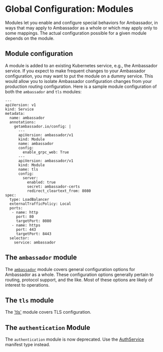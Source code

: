 # Global Configuration: Modules

Modules let you enable and configure special behaviors for Ambassador, in ways that may apply to Ambassador as a whole or which may apply only to some mappings. The actual configuration possible for a given module depends on the module.

## Module configuration

A module is added to an existing Kubernetes service, e.g., the Ambassador service. If you expect to make frequent changes to your Ambassador configuration, you may want to put the module on a dummy service. This would allow you to isolate Ambassador configuration changes from your production routing configuration. Here is a sample module configuration of both the `ambassador` and `tls` modules:

```
---
apiVersion: v1
kind: Service
metadata:
  name: ambassador
  annotations:
    getambassador.io/config: |
      ---
      apiVersion: ambassador/v1
      kind: Module
      name: ambassador
      config:
        enable_grpc_web: True
      ---
      apiVersion: ambassador/v1
      kind: Module
      name: tls
      config:
        server:
          enabled: true
          secret: ambassador-certs
          redirect_cleartext_from: 8080
spec:
  type: LoadBalancer
  externalTrafficPolicy: Local
  ports:
   - name: http
     port: 80
     targetPort: 8080
   - name: https
     port: 443
     targetPort: 8443
  selector:
    service: ambassador
```

## The `ambassador` module

The [`ambassador`](/reference/core/ambassador) module covers general configuration options for Ambassador as a whole. These configuration options generally pertain to routing, protocol support, and the like. Most of these options are likely of interest to operations.

## The `tls` module

The ['tls'](/reference/core/tls) module covers TLS configuration.

## The `authentication` Module

The `authentication` module is now deprecated. Use the [AuthService](/reference/services/auth-service) manifest type instead.
